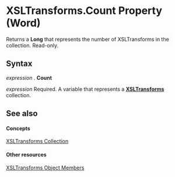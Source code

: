
# XSLTransforms.Count Property (Word)

Returns a  **Long** that represents the number of XSLTransforms in the collection. Read-only.


## Syntax

 _expression_ . **Count**

 _expression_ Required. A variable that represents a **[XSLTransforms](489a3391-fbd1-a326-9c4d-7fa8d4b64d02.md)** collection.


## See also


#### Concepts


[XSLTransforms Collection](489a3391-fbd1-a326-9c4d-7fa8d4b64d02.md)
#### Other resources


[XSLTransforms Object Members](31fb54b3-f65d-7d13-022d-b11db220f921.md)
